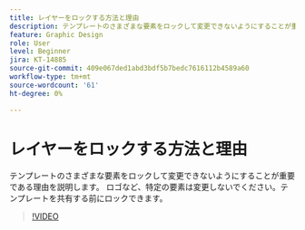```yaml
---
title: レイヤーをロックする方法と理由
description: テンプレートのさまざまな要素をロックして変更できないようにすることが重要である理由を説明します
feature: Graphic Design
role: User
level: Beginner
jira: KT-14885
source-git-commit: 409e067ded1abd3bdf5b7bedc7616112b4589a60
workflow-type: tm+mt
source-wordcount: '61'
ht-degree: 0%

---
```


# レイヤーをロックする方法と理由

テンプレートのさまざまな要素をロックして変更できないようにすることが重要である理由を説明します。 ロゴなど、特定の要素は変更しないでください。テンプレートを共有する前にロックできます。

>[!VIDEO](https://video.tv.adobe.com/v/3427095?quality=12&learn=on&hidetitle=true)
